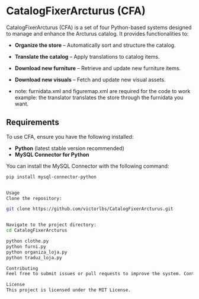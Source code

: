 # CatalogFixerArcturus (CFA)

CatalogFixerArcturus (CFA) is a set of four Python-based systems designed to manage and enhance the Arcturus catalog. It provides functionalities to:

- **Organize the store** – Automatically sort and structure the catalog.
- **Translate the catalog** – Apply translations to catalog items.
- **Download new furniture** – Retrieve and update new furniture items.
- **Download new visuals** – Fetch and update new visual assets.

- note: furnidata.xml and figuremap.xml are required for the code to work example: the translator translates the store through the furnidata you want.

## Requirements

To use CFA, ensure you have the following installed:

- **Python** (latest stable version recommended)
- **MySQL Connector for Python**

You can install the MySQL Connector with the following command:

```bash
pip install mysql-connector-python


Usage
Clone the repository:

git clone https://github.com/victorlbs/CatalogFixerArcturus.git


Navigate to the project directory:
cd CatalogFixerArcturus

python clothe.py
python furni.py
python organiza_loja.py
python traduz_loja.py

Contributing
Feel free to submit issues or pull requests to improve the system. Contributions are always welcome!

License
This project is licensed under the MIT License.

